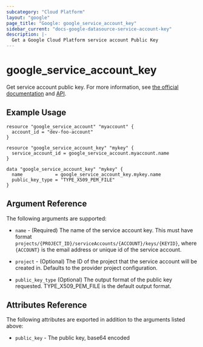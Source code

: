 ```yaml
---
subcategory: "Cloud Platform"
layout: "google"
page_title: "Google: google_service_account_key"
sidebar_current: "docs-google-datasource-service-account-key"
description: |-
  Get a Google Cloud Platform service account Public Key
---
```


# google_service_account_key

Get service account public key. For more information, see [the official documentation](https://cloud.google.com/iam/docs/creating-managing-service-account-keys) and [API](https://cloud.google.com/iam/reference/rest/v1/projects.serviceAccounts.keys/get).

## Example Usage

```hcl
resource "google_service_account" "myaccount" {
  account_id = "dev-foo-account"
}

resource "google_service_account_key" "mykey" {
  service_account_id = google_service_account.myaccount.name
}

data "google_service_account_key" "mykey" {
  name            = google_service_account_key.mykey.name
  public_key_type = "TYPE_X509_PEM_FILE"
}
```

## Argument Reference

The following arguments are supported:

- `name` - (Required) The name of the service account key. This must have format
  `projects/{PROJECT_ID}/serviceAccounts/{ACCOUNT}/keys/{KEYID}`, where `{ACCOUNT}`
  is the email address or unique id of the service account.

- `project` - (Optional) The ID of the project that the service account will be created in.
  Defaults to the provider project configuration.

- `public_key_type` (Optional) The output format of the public key requested. TYPE_X509_PEM_FILE is the default output format.

## Attributes Reference

The following attributes are exported in addition to the arguments listed above:

- `public_key` - The public key, base64 encoded

